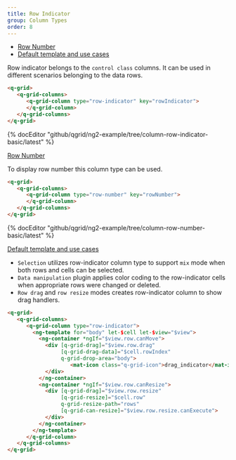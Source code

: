 ```yaml
---
title: Row Indicator
group: Column Types
order: 8
---
```

- [Row Number](#row-number)
- [Default template and use cases](#default-template-and-use-cases)

Row indicator belongs to the `control class` columns. It can be used in different scenarios belonging to the data rows.

```html
<q-grid>
   <q-grid-columns>
      <q-grid-column type="row-indicator" key="rowIndicator">
      </q-grid-column>
   </q-grid-columns>
</q-grid>
```

{% docEditor "github/qgrid/ng2-example/tree/column-row-indicator-basic/latest" %}

<a name="row-number" href="#row-number">
   Row Number
</a>

To display row number this column type can be used.

```html
<q-grid>
   <q-grid-columns>
      <q-grid-column type="row-number" key="rowNumber">
      </q-grid-column>
   </q-grid-columns>
</q-grid>
```

{% docEditor "github/qgrid/ng2-example/tree/column-row-number-basic/latest" %}

<a name="default-template-and-use-cases" href="#default-template-and-use-cases">
   Default template and use cases
</a>

 * `Selection` utilizes row-indicator column type to support `mix` mode when both rows and cells can be selected. 
 * `Data manipulation` plugin applies color coding to the row-indicator cells when appropriate rows were changed or deleted. 
 * `Row drag` and `row resize` modes creates row-indicator column to show drag handlers.

```html
<q-grid>
   <q-grid-columns>
      <q-grid-column type="row-indicator">
        <ng-template for="body" let-$cell let-$view="$view">	
          <ng-container *ngIf="$view.row.canMove">
            <div [q-grid-drag]="$view.row.drag"
                 [q-grid-drag-data]="$cell.rowIndex"
                 q-grid-drop-area="body">
                    <mat-icon class="q-grid-icon">drag_indicator</mat-icon>
            </div>
          </ng-container>
          <ng-container *ngIf="$view.row.canResize">
            <div [q-grid-drag]="$view.row.resize"
                 [q-grid-resize]="$cell.row"
                 q-grid-resize-path="rows"
                 [q-grid-can-resize]="$view.row.resize.canExecute">
            </div>
          </ng-container>         
        </ng-template>
      </q-grid-column>
   </q-grid-columns>
</q-grid>
```